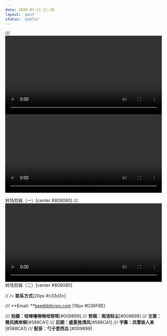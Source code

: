 ```yaml
---
date: 2020-07-11 11:20
layout: 'post'
status: 'public'
---
```


/// <video width="100%" controls="controls" border=0><source src="https://inz.oss-cn-beijing.aliyuncs.com/Videos/%E8%A7%86%E9%A2%91%E5%89%AA%E8%BE%91/The%20City.mp4"></video>
<video width="100%" controls="controls" border=0><source src="https://inz.oss-cn-beijing.aliyuncs.com/Videos/%E8%A7%86%E9%A2%91%E5%89%AA%E8%BE%91/The%20City.mp4"></video>

转场剪辑（一）[center #808080]
/// <video width="100%" controls="controls" border=0><source src="https://inz.oss-cn-beijing.aliyuncs.com/Videos/%E8%A7%86%E9%A2%91%E5%89%AA%E8%BE%91/The%20Wave.mp4"></video>
转场剪辑（二）[center #808080]

// /> **联系方式**[20px #c33d3c]

/// **Email: **<bee@bitcron.com> [16px #D36F6E]

/// **拍摄：哈哩噜啾啾哈呀呀**[#009899]
/// **剪辑：雨浥轻尘**[#009899]
/// **文案：微风拂岸柳**[#588CA1]
/// **后期：盛夏挽清风**[#588CA1]
/// **字幕：风雪故人来**[#588CA1]
/// **配音：勺子爱西瓜** [#009899]